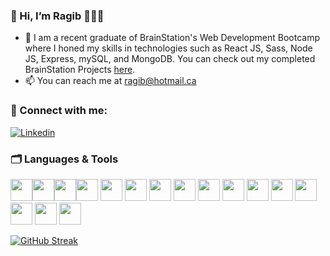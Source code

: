 ### 👋 Hi, I’m Ragib 👨🏽‍💻
- 🌱 I am a recent graduate of BrainStation's Web Development Bootcamp where I honed my skills in technologies such as React JS, Sass, Node JS, Express, mySQL, and MongoDB. You can check out my completed BrainStation Projects [here](https://github.com/ragibs/brainstaion-projects).
- 📫 You can reach me at ragib@hotmail.ca












### 🤝 Connect with me: 
[![Linkedin](https://img.shields.io/badge/LinkedIn-0077B5?style=for-the-badge&logo=linkedin&logoColor=white)](https://www.linkedin.com/in/ragibsina)











### 🗂 Languages & Tools
<img height=35 src="https://cdn.jsdelivr.net/gh/devicons/devicon/icons/html5/html5-original.svg" /><img height=35 src="https://cdn.jsdelivr.net/gh/devicons/devicon/icons/css3/css3-original.svg" /><img height=35 src="https://cdn.jsdelivr.net/gh/devicons/devicon/icons/sass/sass-original.svg"/><img height=35 src="https://cdn.jsdelivr.net/gh/devicons/devicon/icons/javascript/javascript-original.svg" />
<img height=35 src="https://cdn.jsdelivr.net/gh/devicons/devicon/icons/typescript/typescript-plain.svg" />
<img height=35 src="https://cdn.jsdelivr.net/gh/devicons/devicon/icons/react/react-original.svg" />
<img height=35 src="https://cdn.jsdelivr.net/gh/devicons/devicon/icons/nextjs/nextjs-original-wordmark.svg" />
<img height=35 src="https://cdn.jsdelivr.net/gh/devicons/devicon/icons/nodejs/nodejs-original.svg" />
<img height=35 src="https://cdn.jsdelivr.net/gh/devicons/devicon/icons/express/express-original-wordmark.svg"/>
<img height=35 src="https://cdn.jsdelivr.net/gh/devicons/devicon/icons/mongodb/mongodb-original-wordmark.svg" />
<img height=35 src="https://cdn.jsdelivr.net/gh/devicons/devicon/icons/graphql/graphql-plain-wordmark.svg"/>
<img height=35 src="https://cdn.jsdelivr.net/gh/devicons/devicon/icons/git/git-plain.svg"/>
<img height=35 src="https://cdn.jsdelivr.net/gh/devicons/devicon/icons/github/github-original.svg"/>
<img height=35 src="https://cdn.jsdelivr.net/gh/devicons/devicon/icons/canva/canva-original.svg"/>
<img height=35 src="https://cdn.jsdelivr.net/gh/devicons/devicon/icons/jira/jira-original-wordmark.svg" />
<img height=35 src="https://cdn.jsdelivr.net/gh/devicons/devicon/icons/figma/figma-original.svg" />




[![GitHub Streak](https://streak-stats.demolab.com?user=ragibs&theme=github-light&hide_border=true)](https://github.com/ragibs)








<!---
ragibs/ragibs is a ✨ special ✨ repository because its `README.md` (this file) appears on your GitHub profile.
You can click the Preview link to take a look at your changes.
--->
